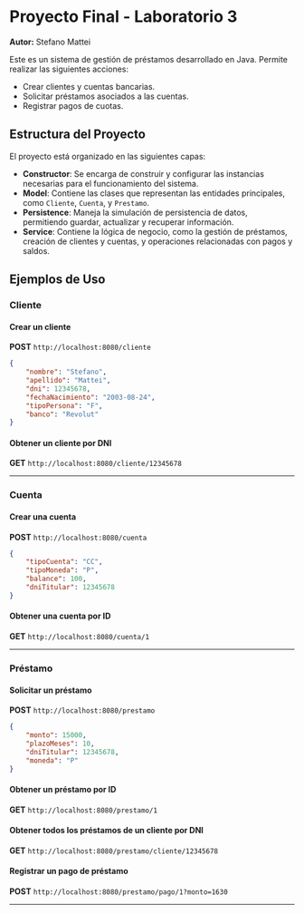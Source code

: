 # **Proyecto Final - Laboratorio 3**  
**Autor:** Stefano Mattei  

Este es un sistema de gestión de préstamos desarrollado en Java. Permite realizar las siguientes acciones:  
- Crear clientes y cuentas bancarias.  
- Solicitar préstamos asociados a las cuentas.  
- Registrar pagos de cuotas.  

## **Estructura del Proyecto**  

El proyecto está organizado en las siguientes capas:  
- **Constructor**: Se encarga de construir y configurar las instancias necesarias para el funcionamiento del sistema.  
- **Model**: Contiene las clases que representan las entidades principales, como `Cliente`, `Cuenta`, y `Prestamo`.  
- **Persistence**: Maneja la simulación de persistencia de datos, permitiendo guardar, actualizar y recuperar información.  
- **Service**: Contiene la lógica de negocio, como la gestión de préstamos, creación de clientes y cuentas, y operaciones relacionadas con pagos y saldos.  

## **Ejemplos de Uso**  

### **Cliente**  

#### Crear un cliente  
**POST** `http://localhost:8080/cliente`  
```json
{
    "nombre": "Stefano",
    "apellido": "Mattei",
    "dni": 12345678,
    "fechaNacimiento": "2003-08-24",
    "tipoPersona": "F",
    "banco": "Revolut"
}
```  

#### Obtener un cliente por DNI  
**GET** `http://localhost:8080/cliente/12345678`  

---  

### **Cuenta**  

#### Crear una cuenta  
**POST** `http://localhost:8080/cuenta`  
```json
{
    "tipoCuenta": "CC",
    "tipoMoneda": "P",
    "balance": 100,
    "dniTitular": 12345678
}
```  

#### Obtener una cuenta por ID  
**GET** `http://localhost:8080/cuenta/1`  

---  

### **Préstamo**  

#### Solicitar un préstamo  
**POST** `http://localhost:8080/prestamo`  
```json
{
    "monto": 15000,
    "plazoMeses": 10,
    "dniTitular": 12345678,
    "moneda": "P"
}
```  

#### Obtener un préstamo por ID  
**GET** `http://localhost:8080/prestamo/1`  

#### Obtener todos los préstamos de un cliente por DNI  
**GET** `http://localhost:8080/prestamo/cliente/12345678`  

#### Registrar un pago de préstamo  
**POST** `http://localhost:8080/prestamo/pago/1?monto=1630`  

---

